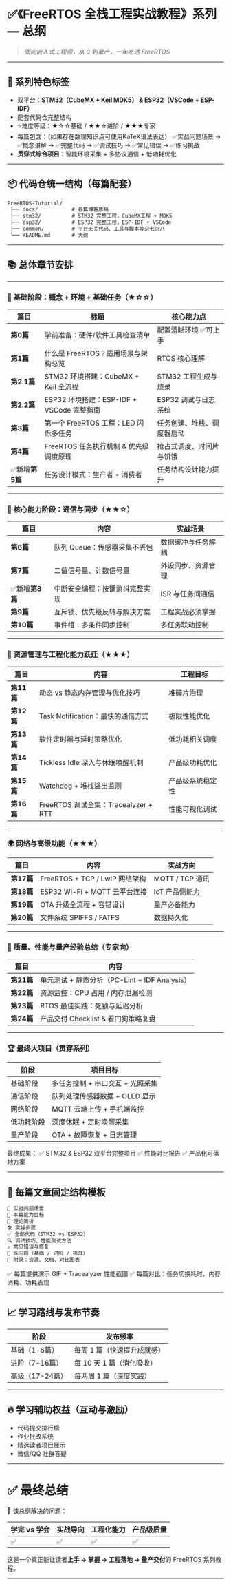 # ✅《FreeRTOS 全栈工程实战教程》系列 — 总纲

> *面向嵌入式工程师，从 0 到量产，一年吃透 FreeRTOS*

---

## 📌 系列特色标签

* 双平台：**STM32（CubeMX + Keil MDK5） & ESP32（VSCode + ESP-IDF）**
* 配套代码仓完整结构
* ⭐难度等级：★☆☆基础 / ★★☆进阶 / ★★★专家
* 每篇包含：（如果存在数理知识点可使用KaTeX语法表达）
  ✅实战问题场景 → ✅概念讲解 → ✅完整代码 → ✅调试技巧 → ✅常见错误 → ✅练习挑战
* **贯穿式综合项目**：智能环境采集 + 多协议通信 + 低功耗优化

---

## 📦 代码仓统一结构（每篇配套）

```markdown
FreeRTOS-Tutorial/
 ├── docs/           # 各篇博客原稿
 ├── stm32/          # STM32 完整工程，CubeMX工程 + MDK5
 ├── esp32/          # ESP32 完整工程，ESP-IDF + VSCode
 ├── common/         # 平台无关代码、工具与脚本等杂七杂八
 └── README.md       # 大纲
```

---

## 📚 总体章节安排

---

### 🧱 **基础阶段：概念 + 环境 + 基础任务**（★☆☆）

| 篇目           | 标题                                      | 核心能力点                 |
| -------------- | ----------------------------------------- | -------------------------- |
| **第0篇**      | 学前准备：硬件/软件工具检查清单           | 配置清晰环境 ✅可上手       |
| **第1篇**      | 什么是 FreeRTOS？适用场景与架构总览       | RTOS 核心理解              |
| **第2.1篇**    | STM32 环境搭建：CubeMX + Keil 全流程      | STM32 工程生成与烧录       |
| **第2.2篇**    | ESP32 环境搭建：ESP-IDF + VSCode 完整指南 | ESP32 调试与日志系统       |
| **第3篇**      | 第一个 FreeRTOS 工程：LED 闪烁多任务      | 任务创建、堆栈、调度器启动 |
| **第4篇**      | FreeRTOS 任务执行机制 & 优先级调度原理    | 抢占式调度、时间片与饥饿   |
| ✅新增**第5篇** | 任务设计模式：生产者 - 消费者             | 任务结构设计能力提升       |

---

### 🔄 **核心能力阶段：通信与同步**（★★☆）

| 篇目           | 内容                           | 实战场景           |
| -------------- | ------------------------------ | ------------------ |
| **第6篇**      | 队列 Queue：传感器采集不丢包   | 数据缓冲与任务解耦 |
| **第7篇**      | 二值信号量、计数信号量         | 外设同步、资源管理 |
| ✅新增**第8篇** | 中断安全编程：按键消抖完整实现 | ISR 与任务间通信   |
| **第9篇**      | 互斥锁、优先级反转与解决方案   | 工程实战必须掌握   |
| **第10篇**     | 事件组：多条件同步控制         | 多任务联动控制     |

---

### 🔧 **资源管理与工程化能力跃迁**（★★★）

| 篇目       | 内容                                 | 工程目标         |
| ---------- | ------------------------------------ | ---------------- |
| **第11篇** | 动态 vs 静态内存管理与优化技巧       | 堆碎片治理       |
| **第12篇** | Task Notification：最快的通信方式    | 极限性能优化     |
| **第13篇** | 软件定时器与延时策略优化             | 低功耗相关调度   |
| **第14篇** | Tickless Idle 深入与休眠唤醒机制     | 产品级功耗优化   |
| **第15篇** | Watchdog + 堆栈溢出监测              | 产品级系统稳定性 |
| **第16篇** | FreeRTOS 调试全集：Tracealyzer + RTT | 性能可视化调试   |

---

### 🌍 **网络与高级功能**（★★★）

| 篇目       | 内容                           | 实战方向        |
| ---------- | ------------------------------ | --------------- |
| **第17篇** | FreeRTOS + TCP / LwIP 网络架构 | MQTT / TCP 通讯 |
| **第18篇** | ESP32 Wi-Fi + MQTT 云平台连接  | IoT 产品侧能力  |
| **第19篇** | OTA 升级全流程 + 容错设计      | 量产必备能力    |
| **第20篇** | 文件系统 SPIFFS / FATFS        | 数据持久化      |

---

### 🧪 **质量、性能与量产经验总结**（专家向）

| 篇目       | 内容                                          |
| ---------- | --------------------------------------------- |
| **第21篇** | 单元测试 + 静态分析（PC-Lint + IDF Analysis） |
| **第22篇** | 资源监控：CPU 占用 / 内存泄漏检测             |
| **第23篇** | RTOS 最佳实践：死锁与延迟分析                 |
| **第24篇** | 产品交付 Checklist & 看门狗策略复盘           |

---

### 🏆 最终大项目（贯穿系列）

| 阶段       | 项目目标                         |
| ---------- | -------------------------------- |
| 基础阶段   | 多任务控制 + 串口交互 + 光照采集 |
| 通信阶段   | 队列处理传感器数据 + OLED 显示   |
| 网络阶段   | MQTT 云端上传 + 手机端监控       |
| 低功耗阶段 | 深度休眠 + 定时唤醒采集          |
| 量产阶段   | OTA + 故障恢复 + 日志管理        |

最终成果：
✅ STM32 & ESP32 双平台完整项目
✅ 性能对比报告
✅ 产品化可落地方案

---

## 🧩 每篇文章固定结构模板

```markdown
📍 实战问题场景
🎯 本篇能力目标
🧠 理论简析
🛠️ 实操步骤
✅ 全部代码（STM32 vs ESP32）
🔍 调试技巧、性能测试方法
⚠️ 常见错误与修复
🎯 练习题（基础 / 进阶 / 挑战）
📎 附录：资源、文档、对比图表
```

✅ 每篇提供演示 GIF + Tracealyzer 性能截图
✅ 每篇对比：任务切换耗时、内存消耗、功耗表现

---

## 📈 学习路线与发布节奏

| 阶段            | 发布频率                    |
| --------------- | --------------------------- |
| 基础（1-6篇）   | 每周 1 篇（快速提升成就感） |
| 进阶（7-16篇）  | 每 10 天 1 篇（消化吸收）   |
| 高级（17-24篇） | 每两周 1 篇（深度实践）     |

---

## 🔥 学习辅助权益（互动与激励）

* 代码提交排行榜
* 作业批改系统
* 精选读者项目展示
* 微信/QQ 社群答疑

---

# ✅ 最终总结

🎯 该总纲解决的问题：

| 学完 vs 学会 | 实战导向 | 工程化能力 | 产品级质量 |
| ------------ | -------- | ---------- | ---------- |
| ✅            | ✅        | ✅          | ✅          |

这是一个真正能让读者**上手 → 掌握 → 工程落地 → 量产交付**的 FreeRTOS 系列教程。

---
